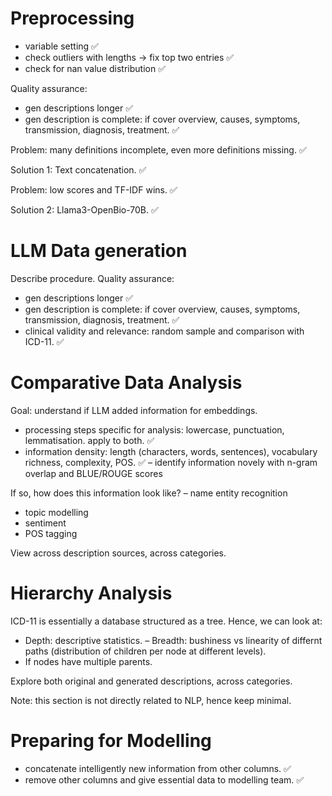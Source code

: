 # Preprocessing
- variable setting ✅
- check outliers with lengths -> fix top two entries ✅
- check for nan value distribution ✅

Quality assurance:
- gen descriptions longer ✅
- gen description is complete: if cover overview, causes, symptoms, transmission, diagnosis, treatment. ✅

Problem: many definitions incomplete, even more definitions missing. ✅

Solution 1: Text concatenation. ✅

Problem: low scores and TF-IDF wins. ✅

Solution 2: Llama3-OpenBio-70B. ✅

# LLM Data generation
Describe procedure.
Quality assurance:
- gen descriptions longer ✅
- gen description is complete: if cover overview, causes, symptoms, transmission, diagnosis, treatment. ✅
- clinical validity and relevance: random sample and comparison with ICD-11. ✅

# Comparative Data Analysis 
Goal: understand if LLM added information for embeddings.
- processing steps specific for analysis: lowercase, punctuation, lemmatisation. apply to both. ✅
- information density: length (characters, words, sentences), vocabulary richness, complexity, POS. ✅
– identify information novely with n-gram overlap and BLUE/ROUGE scores 

If so, how does this information look like?
– name entity recognition
- topic modelling
- sentiment
- POS tagging

View across description sources, across categories.

# Hierarchy Analysis
ICD-11 is essentially a database structured as a tree. Hence, we can look at:
- Depth: descriptive statistics.
– Breadth: bushiness vs linearity of differnt paths (distribution of children per node at different levels).
- If nodes have multiple parents.

Explore both original and generated descriptions, across categories.

Note: this section is not directly related to NLP, hence keep minimal. 

# Preparing for Modelling
- concatenate intelligently new information from other columns. ✅
- remove other columns and give essential data to modelling team. ✅